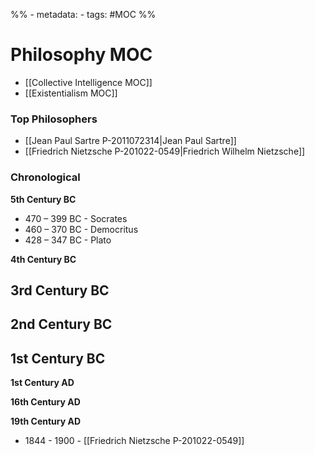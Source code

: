 %% - metadata:
	- tags: #MOC %%
# Philosophy MOC
- [[Collective Intelligence MOC]]
- [[Existentialism MOC]]

### Top Philosophers
- [[Jean Paul Sartre P-2011072314|Jean Paul Sartre]]
- [[Friedrich Nietzsche P-201022-0549|Friedrich Wilhelm Nietzsche]]

### Chronological 

**5th Century BC**
- 470 – 399 BC - Socrates 
- 460 – 370 BC - Democritus
- 428 – 347 BC - Plato

**4th Century BC**

**3rd Century BC**
- 

**2nd Century BC**
- 

**1st Century BC**
- 

**1st Century AD**

**16th Century AD**

**19th Century AD**
- 1844 - 1900 - [[Friedrich Nietzsche P-201022-0549]]